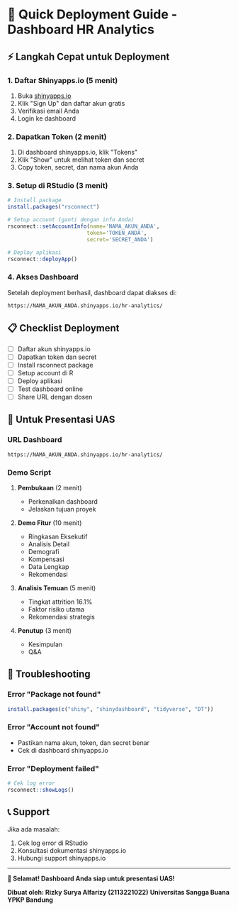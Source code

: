 # 🚀 Quick Deployment Guide - Dashboard HR Analytics

## ⚡ Langkah Cepat untuk Deployment

### 1. Daftar Shinyapps.io (5 menit)
1. Buka [shinyapps.io](https://www.shinyapps.io/)
2. Klik "Sign Up" dan daftar akun gratis
3. Verifikasi email Anda
4. Login ke dashboard

### 2. Dapatkan Token (2 menit)
1. Di dashboard shinyapps.io, klik "Tokens"
2. Klik "Show" untuk melihat token dan secret
3. Copy token, secret, dan nama akun Anda

### 3. Setup di RStudio (3 menit)
```r
# Install package
install.packages("rsconnect")

# Setup account (ganti dengan info Anda)
rsconnect::setAccountInfo(name='NAMA_AKUN_ANDA',
                         token='TOKEN_ANDA',
                         secret='SECRET_ANDA')

# Deploy aplikasi
rsconnect::deployApp()
```

### 4. Akses Dashboard
Setelah deployment berhasil, dashboard dapat diakses di:
```
https://NAMA_AKUN_ANDA.shinyapps.io/hr-analytics/
```

## 📋 Checklist Deployment

- [ ] Daftar akun shinyapps.io
- [ ] Dapatkan token dan secret
- [ ] Install rsconnect package
- [ ] Setup account di R
- [ ] Deploy aplikasi
- [ ] Test dashboard online
- [ ] Share URL dengan dosen

## 🎯 Untuk Presentasi UAS

### URL Dashboard
```
https://NAMA_AKUN_ANDA.shinyapps.io/hr-analytics/
```

### Demo Script
1. **Pembukaan** (2 menit)
   - Perkenalkan dashboard
   - Jelaskan tujuan proyek

2. **Demo Fitur** (10 menit)
   - Ringkasan Eksekutif
   - Analisis Detail
   - Demografi
   - Kompensasi
   - Data Lengkap
   - Rekomendasi

3. **Analisis Temuan** (5 menit)
   - Tingkat attrition 16.1%
   - Faktor risiko utama
   - Rekomendasi strategis

4. **Penutup** (3 menit)
   - Kesimpulan
   - Q&A

## 🔧 Troubleshooting

### Error "Package not found"
```r
install.packages(c("shiny", "shinydashboard", "tidyverse", "DT"))
```

### Error "Account not found"
- Pastikan nama akun, token, dan secret benar
- Cek di dashboard shinyapps.io

### Error "Deployment failed"
```r
# Cek log error
rsconnect::showLogs()
```

## 📞 Support

Jika ada masalah:
1. Cek log error di RStudio
2. Konsultasi dokumentasi shinyapps.io
3. Hubungi support shinyapps.io

---

**🎉 Selamat! Dashboard Anda siap untuk presentasi UAS!**

**Dibuat oleh: Rizky Surya Alfarizy (2113221022)**
**Universitas Sangga Buana YPKP Bandung** 